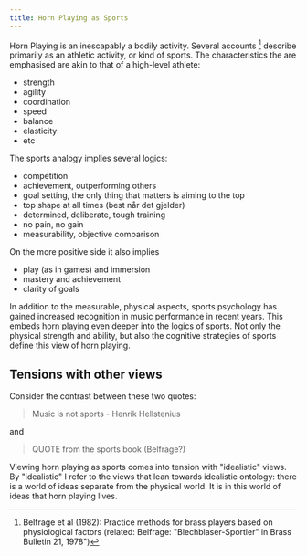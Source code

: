 ```yaml
---
title: Horn Playing as Sports
---
```


Horn Playing is an inescapably a bodily activity. Several accounts [^accounts-sports] describe primarily as an athletic activity, or kind of sports. The characteristics the are emphasised are akin to that of a high-level athlete:

- strength
- agility
- coordination
- speed
- balance
- elasticity
- etc

[^accounts-sports]: Belfrage et al (1982): Practice methods for brass players based on physiological factors (related: Belfrage: "Blechblaser-Sportler" in Brass Bulletin 21, 1978")

The sports analogy implies several logics:

- competition
- achievement, outperforming others
- goal setting, the only thing that matters is aiming to the top
- top shape at all times (best når det gjelder)
- determined, deliberate, tough training
- no pain, no gain
- measurability, objective comparison

On the more positive side it also implies

- play (as in games) and immersion
- mastery and achievement
- clarity of goals

In addition to the measurable, physical aspects, sports psychology has gained increased recognition in music performance in recent years. This embeds horn playing even deeper into the logics of sports. Not only the physical strength and ability, but also the cognitive strategies of sports define this view of horn playing.

## Tensions with other views

Consider the contrast between these two quotes:

> Music is not sports - Henrik Hellstenius

and

> QUOTE from the sports book (Belfrage?)

Viewing horn playing as sports comes into tension with "idealistic" views. By "idealistic" I refer to the views that lean towards idealistic ontology: there is a world of ideas separate from the physical world. It is in this world of ideas that horn playing lives.
